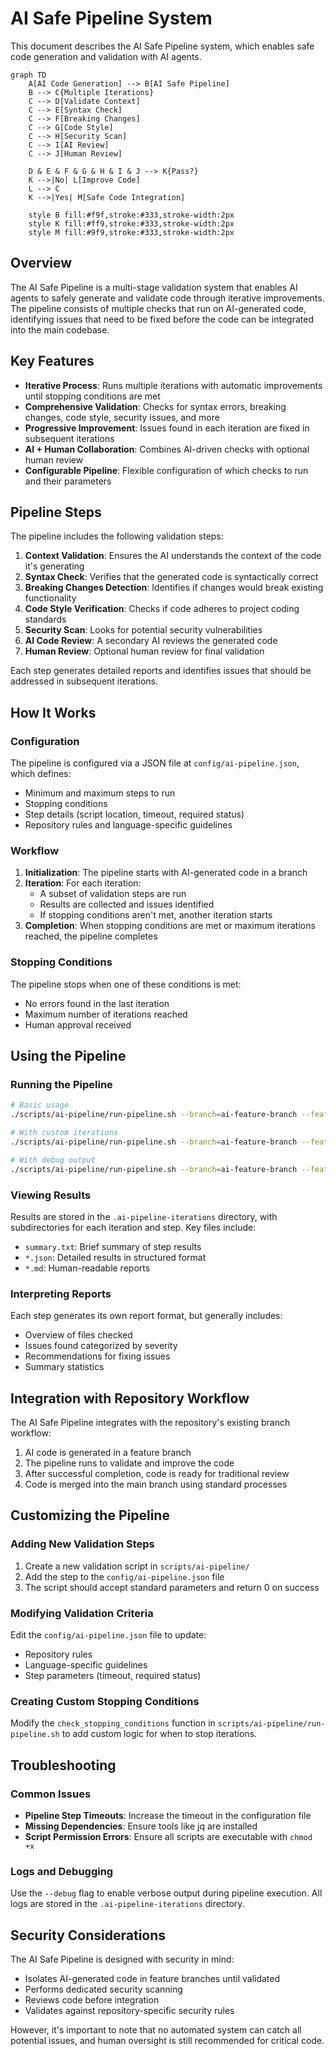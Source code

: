# AI Safe Pipeline System

This document describes the AI Safe Pipeline system, which enables safe code generation and validation with AI agents.

```mermaid
graph TD
    A[AI Code Generation] --> B[AI Safe Pipeline]
    B --> C{Multiple Iterations}
    C --> D[Validate Context]
    C --> E[Syntax Check]
    C --> F[Breaking Changes]
    C --> G[Code Style]
    C --> H[Security Scan] 
    C --> I[AI Review]
    C --> J[Human Review]
    
    D & E & F & G & H & I & J --> K{Pass?}
    K -->|No| L[Improve Code]
    L --> C
    K -->|Yes| M[Safe Code Integration]
    
    style B fill:#f9f,stroke:#333,stroke-width:2px
    style K fill:#ff9,stroke:#333,stroke-width:2px
    style M fill:#9f9,stroke:#333,stroke-width:2px
```

## Overview

The AI Safe Pipeline is a multi-stage validation system that enables AI agents to safely generate and validate code through iterative improvements. The pipeline consists of multiple checks that run on AI-generated code, identifying issues that need to be fixed before the code can be integrated into the main codebase.

## Key Features

- **Iterative Process**: Runs multiple iterations with automatic improvements until stopping conditions are met
- **Comprehensive Validation**: Checks for syntax errors, breaking changes, code style, security issues, and more
- **Progressive Improvement**: Issues found in each iteration are fixed in subsequent iterations
- **AI + Human Collaboration**: Combines AI-driven checks with optional human review
- **Configurable Pipeline**: Flexible configuration of which checks to run and their parameters

## Pipeline Steps

The pipeline includes the following validation steps:

1. **Context Validation**: Ensures the AI understands the context of the code it's generating
2. **Syntax Check**: Verifies that the generated code is syntactically correct
3. **Breaking Changes Detection**: Identifies if changes would break existing functionality
4. **Code Style Verification**: Checks if code adheres to project coding standards
5. **Security Scan**: Looks for potential security vulnerabilities
6. **AI Code Review**: A secondary AI reviews the generated code
7. **Human Review**: Optional human review for final validation

Each step generates detailed reports and identifies issues that should be addressed in subsequent iterations.

## How It Works

### Configuration

The pipeline is configured via a JSON file at `config/ai-pipeline.json`, which defines:

- Minimum and maximum steps to run
- Stopping conditions
- Step details (script location, timeout, required status)
- Repository rules and language-specific guidelines

### Workflow

1. **Initialization**: The pipeline starts with AI-generated code in a branch
2. **Iteration**: For each iteration:
   - A subset of validation steps are run
   - Results are collected and issues identified
   - If stopping conditions aren't met, another iteration starts
3. **Completion**: When stopping conditions are met or maximum iterations reached, the pipeline completes

### Stopping Conditions

The pipeline stops when one of these conditions is met:

- No errors found in the last iteration
- Maximum number of iterations reached
- Human approval received

## Using the Pipeline

### Running the Pipeline

```bash
# Basic usage
./scripts/ai-pipeline/run-pipeline.sh --branch=ai-feature-branch --feature=my-feature

# With custom iterations
./scripts/ai-pipeline/run-pipeline.sh --branch=ai-feature-branch --feature=my-feature --max-iterations=5

# With debug output
./scripts/ai-pipeline/run-pipeline.sh --branch=ai-feature-branch --feature=my-feature --debug
```

### Viewing Results

Results are stored in the `.ai-pipeline-iterations` directory, with subdirectories for each iteration and step. Key files include:

- `summary.txt`: Brief summary of step results
- `*.json`: Detailed results in structured format
- `*.md`: Human-readable reports

### Interpreting Reports

Each step generates its own report format, but generally includes:

- Overview of files checked
- Issues found categorized by severity
- Recommendations for fixing issues
- Summary statistics

## Integration with Repository Workflow

The AI Safe Pipeline integrates with the repository's existing branch workflow:

1. AI code is generated in a feature branch
2. The pipeline runs to validate and improve the code
3. After successful completion, code is ready for traditional review
4. Code is merged into the main branch using standard processes

## Customizing the Pipeline

### Adding New Validation Steps

1. Create a new validation script in `scripts/ai-pipeline/`
2. Add the step to the `config/ai-pipeline.json` file
3. The script should accept standard parameters and return 0 on success

### Modifying Validation Criteria

Edit the `config/ai-pipeline.json` file to update:

- Repository rules
- Language-specific guidelines
- Step parameters (timeout, required status)

### Creating Custom Stopping Conditions

Modify the `check_stopping_conditions` function in `scripts/ai-pipeline/run-pipeline.sh` to add custom logic for when to stop iterations.

## Troubleshooting

### Common Issues

- **Pipeline Step Timeouts**: Increase the timeout in the configuration file
- **Missing Dependencies**: Ensure tools like jq are installed
- **Script Permission Errors**: Ensure all scripts are executable with `chmod +x`

### Logs and Debugging

Use the `--debug` flag to enable verbose output during pipeline execution. All logs are stored in the `.ai-pipeline-iterations` directory.

## Security Considerations

The AI Safe Pipeline is designed with security in mind:

- Isolates AI-generated code in feature branches until validated
- Performs dedicated security scanning
- Reviews code before integration
- Validates against repository-specific security rules

However, it's important to note that no automated system can catch all potential issues, and human oversight is still recommended for critical code. 